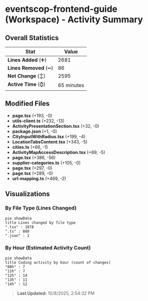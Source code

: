 # eventscop-frontend-guide (Workspace) - Activity Summary 

## Overall Statistics

| Stat                   | Value                                                             |
| ---------------------- | ----------------------------------------------------------------- |
| **Lines Added** (➕)   | 2681                                          |
| **Lines Removed** (➖) | 86                                        |
| **Net Change** (↕)    | 2595                |
| **Active Time** (⌚)   | 65 minutes |


## Modified Files
- **page.tsx** (+193, -0)
- **utils-client.ts** (+232, -13)
- **ActivityPresentationSection.tsx** (+32, -0)
- **package.json** (+1, -0)
- **CityInputWithRadius.tsx** (+199, -4)
- **LocationTabsContent.tsx** (+343, -5)
- **cities.ts** (+66, -1)
- **ActivityMapAccessDescription.tsx** (+69, -5)
- **page.tsx** (+386, -56)
- **supplier-categories.ts** (+105, -0)
- **page.tsx** (+297, -0)
- **page.tsx** (+289, -0)
- **url-mapping.ts** (+469, -2)

## Visualizations

### By File Type (Lines Changed)

```mermaid
pie showData
title Lines changed by file type
".tsx" : 1878
".ts" : 888
".json" : 1
```

### By Hour (Estimated Activity Count)

```mermaid
pie showData
title Coding activity by hour (count of changes)
"00h" : 7
"11h" : 7
"12h" : 14
"13h" : 11
"14h" : 12
```


> **Last Updated:** 10/8/2025, 2:54:32 PM